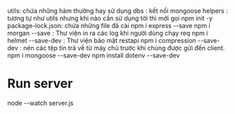 utils: chứa những hàm thường hay sử dụng
dbs : kết nối mongoose
helpers : tương tự như utils nhưng khi nào cần sử dụng tời thì mới gọi
npm init -y  
package-lock.json: chứa những file đã cài
npm i express --save
npm i morgan --save : Thư viện in ra các log khi người dùng chạy req
npm i helmet --save-dev : Thư viện bảo mật restapi
npm i compression --save-dev : nén các tệp tin trả về từ máy chủ trước khi chúng được gửi đến client. 
npm i mongoose --save-dev
npm install dotenv --save-dev

# Run server 
node --watch server.js